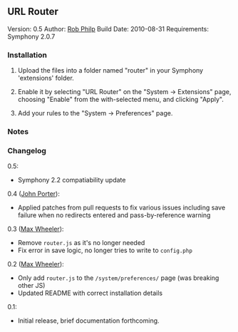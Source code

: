 ## URL Router ##

Version: 0.5
Author: [Rob Philp](robert.h.philp@gmail.com)
Build Date: 2010-08-31
Requirements: Symphony 2.0.7

### Installation ###

1. Upload the files into a folder named "router" in your Symphony 'extensions' folder.

2. Enable it by selecting "URL Router" on the "System -> Extensions" page, choosing "Enable" from the with-selected menu, and clicking "Apply".

3. Add your rules to the "System -> Preferences" page.

### Notes ###

### Changelog ###

0.5:

* Symphony 2.2 compatiability update

0.4 ([John Porter](http://designermonkey.co.uk)):

* Applied patches from pull requests to fix various issues including save failure when no redirects entered and pass-by-reference warning

0.3 ([Max Wheeler](http://makenosound.com)):

* Remove `router.js` as it's no longer needed
* Fix error in save logic, no longer tries to write to `config.php`

0.2 ([Max Wheeler](http://makenosound.com)):

* Only add `router.js` to the `/system/preferences/` page (was breaking other JS)
* Updated README with correct installation details

0.1:

* Initial release, brief documentation forthcoming.
